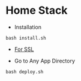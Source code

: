 # Home Stack

* Installation

```
bash install.sh 
```

* [For SSL](/docs/Cloudflare.md)

* Go to Any App Directory  
```
bash deploy.sh
```

